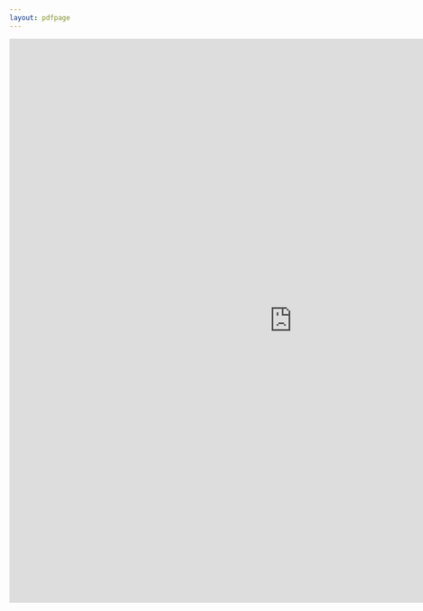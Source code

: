 ```yaml
---
layout: pdfpage
---
```



<embed src="https://docs.google.com/document/d/e/2PACX-1vQPYmj6r3stuFGT5_yOOMqlF15M4NUzYbdzh8OUMupqGkVOVi7vY6M_4FgijcZ8cw/pub" width="1000" height="1000" type="application/pdf">
